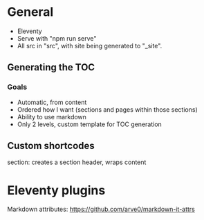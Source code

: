 # General
- Eleventy
- Serve with "npm run serve"
- All src in "src", with site being generated to "_site".

## Generating the TOC

### Goals
- Automatic, from content
- Ordered how I want (sections and pages within those sections)
- Ability to use markdown
- Only 2 levels, custom template for TOC generation

## Custom shortcodes
section: creates a section header, wraps content

# Eleventy plugins
Markdown attributes: https://github.com/arve0/markdown-it-attrs